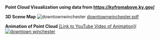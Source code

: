 **Point Cloud Visualization using data from https://kyfromabove.ky.gov/**

__3D Scene Map__
![downtownwinchester](https://github.com/user-attachments/assets/4cc6af93-8fb1-475f-9c8c-03fd47987384)
[downtownwinchester.pdf](https://github.com/user-attachments/files/19575577/downtownwinchester.pdf)

__Animation of Point Cloud__
[[Link to YouTube Video of Animation](![downtown winchester](https://github.com/user-attachments/assets/aecb7c93-481f-4576-80ea-10232f564c31)](https://youtu.be/8BFVVKT5B5s )
